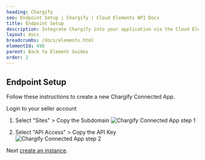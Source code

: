 ```yaml
---
heading: Chargify
seo: Endpoint Setup | Chargify | Cloud Elements API Docs
title: Endpoint Setup
description: Integrate Chargify into your application via the Cloud Elements APIs.
layout: docs
breadcrumbs: /docs/elements.html
elementId: 498
parent: Back to Element Guides
order: 2
---
```

## Endpoint Setup


Follow these instructions to create a new Chargify Connected App.

Login to your seller account

1. Select "Sites" >  Copy the Subdomain
![Chargify Connected App step 1](http://cloud-elements.com/wp-content/uploads/2016/05/ChargifyAPI2.png)

3. Select "API Access" > Copy the API Key
![Chargify Connected App step 2](http://cloud-elements.com/wp-content/uploads/2016/05/ChargifyAPI1.png)

Next [create an instance](chargify-create-instance.html).
